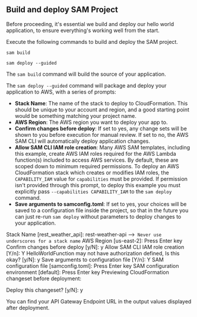 ## Build and deploy SAM Project

Before proceeding, it's essential we build and deploy our hello world application, to ensure everything's
working well from the start.

Execute the following commands to build and deploy the SAM project.

```
sam build

sam deploy --guided
```

The `sam build` command will build the source of your application. 

The `sam deploy --guided` command will package and deploy your application to AWS, with a series of prompts:

* **Stack Name**: The name of the stack to deploy to CloudFormation. This should be unique to your account and region, and a good starting point would be something matching your project name.
* **AWS Region**: The AWS region you want to deploy your app to.
* **Confirm changes before deploy**: If set to yes, any change sets will be shown to you before execution for manual review. If set to no, the AWS SAM CLI will automatically deploy application changes.
* **Allow SAM CLI IAM role creation**: Many AWS SAM templates, including this example, create AWS IAM roles required for the AWS Lambda function(s) included to access AWS services. By default, these are scoped down to minimum required permissions. To deploy an AWS CloudFormation stack which creates or modifies IAM roles, the `CAPABILITY_IAM` value for `capabilities` must be provided. If permission isn't provided through this prompt, to deploy this example you must explicitly pass `--capabilities CAPABILITY_IAM` to the `sam deploy` command.
* **Save arguments to samconfig.toml**: If set to yes, your choices will be saved to a configuration file inside the project, so that in the future you can just re-run `sam deploy` without parameters to deploy changes to your application.


Stack Name [rest_weather_api]: rest-weather-api    -->` Never use underscores for a stack name`
AWS Region [us-east-2]: Press Enter key
Confirm changes before deploy [y/N]: y
Allow SAM CLI IAM role creation [Y/n]: Y
HelloWorldFunction may not have authorization defined, Is this okay? [y/N]: y
Save arguments to configuration file [Y/n]: Y
SAM configuration file [samconfig.toml]: Press Enter key
SAM configuration environment [default]: Press Enter key
Previewing CloudFormation changeset before deployment:

Deploy this changeset? [y/N]: y

You can find your API Gateway Endpoint URL in the output values displayed after deployment.
